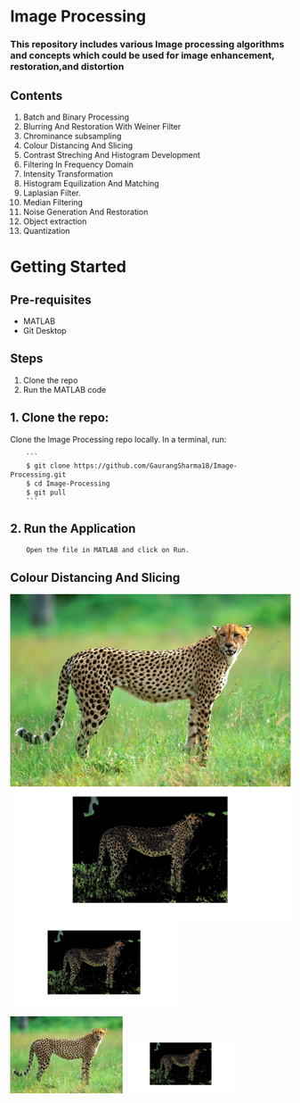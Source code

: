 # Image Processing
### This repository includes various Image processing algorithms and concepts which could be used for image enhancement, restoration,and distortion<br>

## Contents
1. Batch and Binary Processing
2. Blurring And Restoration With Weiner Filter
3. Chrominance subsampling
4. Colour Distancing And Slicing
5. Contrast Streching And Histogram Development
6. Filtering In Frequency Domain
7. Intensity Transformation 
8. Histogram Equilization And Matching
9. Laplasian Filter.
10. Median Filtering
11. Noise Generation And Restoration
12. Object extraction
13. Quantization

# Getting Started

  ## Pre-requisites
  
  * MATLAB
  * Git Desktop

  ## Steps

  1. Clone the repo
  2. Run the MATLAB code

  ## 1. Clone the repo: 
  Clone the Image Processing repo locally. In a terminal, run:   
  
        ```
        $ git clone https://github.com/GaurangSharma18/Image-Processing.git
        $ cd Image-Processing
        $ git pull
        ```
        
  ## 2. Run the Application  
        Open the file in MATLAB and click on Run.

## Colour Distancing And Slicing
![Cheetah Original Image](assets/images/cheetah.jpg)
![Cheetah image colour slicing](assets/images/CheetahColourExtraction.jpg)
<img src="assets/images/CheetahColourExtraction.jpg" alt="Cheetah" width="60%" height="80%">
<div style="width:100%">
    <img src="assets/images/cheetah.jpg" alt="Cheetah" style="display:inline-block;width:40%"></a>
    <img src="assets/images/CheetahColourExtraction.jpg" style="display:inline-block;width:40%" alt="Cheetah"></a>
</div>
